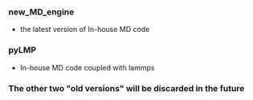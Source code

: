 ### new_MD_engine
* the latest version of In-house MD code

### pyLMP
* In-house MD code coupled with lammps 


### The other two "old versions" will be discarded in the future

